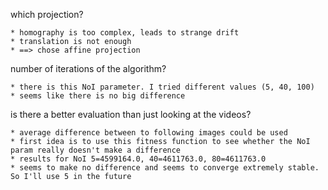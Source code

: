 
which projection?

	* homography is too complex, leads to strange drift
	* translation is not enough
	* ==> chose affine projection

number of iterations of the algorithm?

	* there is this NoI parameter. I tried different values (5, 40, 100)
	* seems like there is no big difference

is there a better evaluation than just looking at the videos?

	* average difference between to following images could be used
	* first idea is to use this fitness function to see whether the NoI param really doesn't make a difference
	* results for NoI 5=4599164.0, 40=4611763.0, 80=4611763.0
	* seems to make no difference and seems to converge extremely stable. So I'll use 5 in the future


